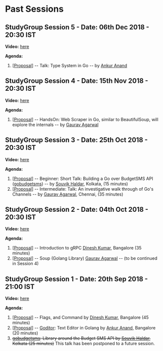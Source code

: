 # Past Sessions


## StudyGroup Session 5 - Date: 06th Dec 2018 - 20:30 IST

**Video:** [here](https://www.youtube.com/watch?v=CHKrJyMf36c)

**Agenda:**

1. \[[Proposal](https://github.com/golangindia/StudyGroup/issues/14)\] -- Talk: Type System in Go -- by [Ankur Anand](https://github.com/ankur-anand)


## StudyGroup Session 4 - Date: 15th Nov 2018 - 20:30 IST

**Video:** [here](https://www.youtube.com/watch?v=k2FLlrcvRY0)

**Agenda:**

1. \[[Proposal](https://github.com/golangindia/StudyGroup/issues/11)\] -- HandsOn: Web Scraper in Go, similar to BeautifulSoup, will explore the internals -- by [Gaurav Agarwal](https://github.com/algogrit)


## StudyGroup Session 3 - Date: 25th Oct 2018 - 20:30 IST

**Video:** [here](https://www.youtube.com/watch?v=jBvA3Q2zkHI)

**Agenda:**

1. \[[Proposal](https://github.com/golangindia/StudyGroup/issues/12)\] -- Beginner: Short Talk: Building a Go over BudgetSMS API ([gobudgetsms](https://github.com/souvikhaldar/gobudgetsms)) -- by [Souvik Haldar](https://github.com/souvikhaldar), Kolkata, (15 minutes)
2. \[[Proposal](https://github.com/golangindia/StudyGroup/issues/13)\] -- Intermediate: Talk: An investigative walk through of Go's Channels -- by [Gaurav Agarwal](https://github.com/algogrit), Chennai, (35 minutes)


## StudyGroup Session 2 - Date: 04th Oct 2018 - 20:30 IST

**Video:** [here](https://www.youtube.com/watch?v=agQSAmZrKqo)

**Agenda:**

1. \[[Proposal](https://github.com/golangindia/StudyGroup/issues/9)\] -- Introduction to gRPC [Dinesh Kumar](https://github.com/devdinu), Bangalore (35 minutes)
2. \[[Proposal](https://github.com/golangindia/StudyGroup/issues/11)\] -- Soup (Golang Library) [Gaurav Agarwal](https://github.com/algogrit) -- (to be continued in Session 4)



## StudyGroup Session 1 - Date: 20th Sep 2018 - 21:00 IST

**Video:** [here](https://www.youtube.com/watch?v=v9UpXthxrRY)

**Agenda:**

1. \[[Proposal](https://github.com/golangindia/StudyGroup/issues/7)\] -- Flags, and Command by [Dinesh Kumar](https://github.com/devdinu), Bangalore (45 minutes)
1. \[[Proposal](https://github.com/golangindia/StudyGroup/issues/6)\] -- [Goditor](https://github.com/ankur-anand/goditor): Text Editor in Golang by [Ankur Anand](https://github.com/ankur-anand), Bangalore (20 minutes)
1. ~~[gobudgetsms](https://github.com/souvikhaldar/gobudgetsms): Library around the Budget SMS API by [Souvik Haldar](https://github.com/souvikhaldar), Kolkata (25 minutes)~~ This talk has been postponed to a future session.
